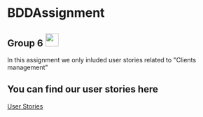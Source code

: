 # BDDAssignment 
## Group 6 <img src="https://raw.githubusercontent.com/MartinHeinz/MartinHeinz/master/wave.gif" width="30px">


In this assignment we only inluded user stories related to "Clients management"

## You can find our user stories here

[User Stories](https://github.com/AgileObjectOrientedProgramming/AgileAssignment/projects/1)
